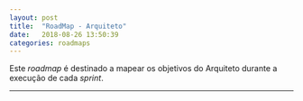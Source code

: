 ```yaml
---
layout: post
title:  "RoadMap - Arquiteto"
date:   2018-08-26 13:50:39
categories: roadmaps
---
```


Este _roadmap_ é destinado a mapear os objetivos do Arquiteto durante a execução de cada _sprint_.

---

<div class="mxgraph" style="max-width:100%;border:1px solid transparent;" data-mxgraph="{&quot;highlight&quot;:&quot;#FFFFFF&quot;,&quot;lightbox&quot;:false,&quot;nav&quot;:true,&quot;resize&quot;:true,&quot;toolbar&quot;:&quot;zoom&quot;,&quot;edit&quot;:&quot;_blank&quot;,&quot;url&quot;:&quot;https://drive.google.com/uc?id=16KdE42S3RW6BR_w3bsWsDLD9FvH7PJFa&amp;export=download&quot;}"></div>
<script type="text/javascript" src="https://www.draw.io/embed2.js?&fetch=https%3A%2F%2Fdrive.google.com%2Fuc%3Fid%3D16KdE42S3RW6BR_w3bsWsDLD9FvH7PJFa%26export%3Ddownload"></script>
